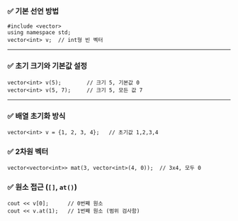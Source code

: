 ### ✅ 기본 선언 방법

```
#include <vector> 
using namespace std;  
vector<int> v;  // int형 빈 벡터
```

---

### ✅ 초기 크기와 기본값 설정

```
vector<int> v(5);        // 크기 5, 기본값 0 
vector<int> v(5, 7);     // 크기 5, 모든 값 7
```

---

### ✅ 배열 초기화 방식

```
vector<int> v = {1, 2, 3, 4};   // 초기값 1,2,3,4
```

### ✅ 2차원 벡터

```
vector<vector<int>> mat(3, vector<int>(4, 0));  // 3x4, 모두 0
```

### ✅ 원소 접근 (`[]`, `at()`)

```
cout << v[0];      // 0번째 원소 
cout << v.at(1);   // 1번째 원소 (범위 검사함)
```